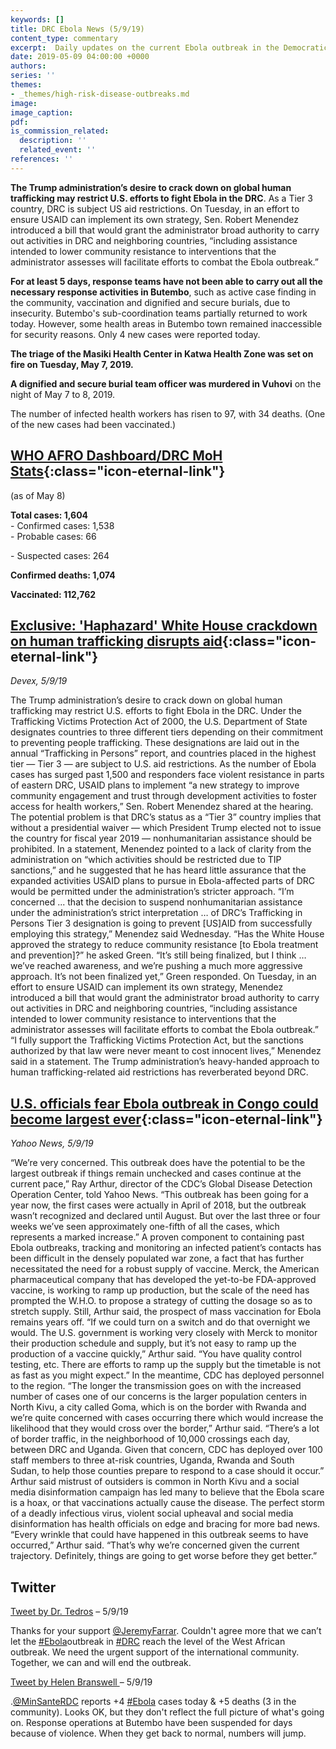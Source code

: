 ```yaml
---
keywords: []
title: DRC Ebola News (5/9/19)
content_type: commentary
excerpt:  Daily updates on the current Ebola outbreak in the Democratic Republic of the Congo
date: 2019-05-09 04:00:00 +0000
authors:
series: ''
themes:
- _themes/high-risk-disease-outbreaks.md
image:
image_caption:
pdf:
is_commission_related:
  description: ''
  related_event: ''
references: ''
---
```


**The Trump administration’s desire to crack down on global human trafficking may restrict U.S. efforts to fight Ebola in the DRC**. As a Tier 3 country, DRC is subject US aid restrictions. On Tuesday, in an effort to ensure USAID can implement its own strategy, Sen. Robert Menendez introduced a bill that would grant the administrator broad authority to carry out activities in DRC and neighboring countries, “including assistance intended to lower community resistance to interventions that the administrator assesses will facilitate efforts to combat the Ebola outbreak.”

**For at least 5 days, response teams have not been able to carry out all the necessary response activities in Butembo**, such as active case finding in the community, vaccination and dignified and secure burials, due to insecurity. Butembo's sub-coordination teams partially returned to work today. However, some health areas in Butembo town remained inaccessible for security reasons. Only 4 new cases were reported today.

**The triage of the Masiki Health Center in Katwa Health Zone was set on fire on Tuesday, May 7, 2019.**

**A dignified and secure burial team officer was murdered in Vuhovi** on the night of May 7 to 8, 2019.

The number of infected health workers has risen to 97, with 34 deaths. (One of the new cases had been vaccinated.)

## [WHO AFRO Dashboard/DRC MoH Stats](https-3A__who.maps.arcgis.com_apps_opsdashboard_index.html-23_f9003796864241b99d21474025f3667e&d=DwMGaQ&c=lTFYvTKl9NjBtWucofDMxg&r=k8I-BrdZu4gCu1VexWPukdfLpD5mx6_PYj60xrQ3UE4&m=APzXH1A0ci3UOKsLcwFBQuBAueNP_c8VhRuLAx4sca0&s=K1sqw4SyBwmtzyTkUGcjGPp0tfADqfxJS11yZ3R-UpI&e= "https-3A__who.maps.arcgis.com_apps_opsdashboard_index.html-23_f9003796864241b99d21474025f3667e&d=DwMGaQ&c=lTFYvTKl9NjBtWucofDMxg&r=k8I-BrdZu4gCu1VexWPukdfLpD5mx6_PYj60xrQ3UE4&m=APzXH1A0ci3UOKsLcwFBQuBAueNP_c8VhRuLAx4sca0&s=K1sqw4SyBwmtzyTkUGcjGPp0tfADqfxJS11yZ3R-UpI&e="){:class="icon-eternal-link"}
(as of May 8)

**Total cases: 1,604**  
\- Confirmed cases: 1,538  
\- Probable cases: 66

\- Suspected cases: 264

**Confirmed deaths: 1,074**

**Vaccinated: 112,762**


## [Exclusive: 'Haphazard' White House crackdown on human trafficking disrupts aid](https-3A__www.devex.com_news_exclusive-2Dhaphazard-2Dwhite-2Dhouse-2Dcrackdown-2Don-2Dhuman-2Dtrafficking-2Ddisrupts-2Daid-2D94866&d=DwMGaQ&c=lTFYvTKl9NjBtWucofDMxg&r=k8I-BrdZu4gCu1VexWPukdfLpD5mx6_PYj60xrQ3UE4&m=APzXH1A0ci3UOKsLcwFBQuBAueNP_c8VhRuLAx4sca0&s=4usKQMB3ZVhComjhZ_Ptie4qrhLWCTzsIxJ1O8U0hYY&e=){:class="icon-eternal-link"}

_Devex, 5/9/19_

The Trump administration’s desire to crack down on global human trafficking may restrict U.S. efforts to fight Ebola in the DRC. Under the Trafficking Victims Protection Act of 2000, the U.S. Department of State designates countries to three different tiers depending on their commitment to preventing people trafficking. These designations are laid out in the annual “Trafficking in Persons” report, and countries placed in the highest tier — Tier 3 — are subject to U.S. aid restrictions. As the number of Ebola cases has surged past 1,500 and responders face violent resistance in parts of eastern DRC, USAID plans to implement “a new strategy to improve community engagement and trust through development activities to foster access for health workers,” Sen. Robert Menendez shared at the hearing. The potential problem is that DRC’s status as a “Tier 3” country implies that without a presidential waiver — which President Trump elected not to issue the country for fiscal year 2019 — nonhumanitarian assistance should be prohibited. In a statement, Menendez pointed to a lack of clarity from the administration on “which activities should be restricted due to TIP sanctions,” and he suggested that he has heard little assurance that the expanded activities USAID plans to pursue in Ebola-affected parts of DRC would be permitted under the administration’s stricter approach. “I’m concerned ... that the decision to suspend nonhumanitarian assistance under the administration’s strict interpretation … of DRC’s Trafficking in Persons Tier 3 designation is going to prevent \[US\]AID from successfully employing this strategy,” Menendez said Wednesday. “Has the White House approved the strategy to reduce community resistance \[to Ebola treatment and prevention\]?” he asked Green. “It’s still being finalized, but I think … we’ve reached awareness, and we’re pushing a much more aggressive approach. It’s not been finalized yet,” Green responded. On Tuesday, in an effort to ensure USAID can implement its own strategy, Menendez introduced a bill that would grant the administrator broad authority to carry out activities in DRC and neighboring countries, “including assistance intended to lower community resistance to interventions that the administrator assesses will facilitate efforts to combat the Ebola outbreak.” “I fully support the Trafficking Victims Protection Act, but the sanctions authorized by that law were never meant to cost innocent lives,” Menendez said in a statement. The Trump administration’s heavy-handed approach to human trafficking-related aid restrictions has reverberated beyond DRC.

## [U.S. officials fear Ebola outbreak in Congo could become largest ever](https-3A__news.yahoo.com_us-2Dofficials-2Dfear-2Debola-2Doutbreak-2Din-2Dcongo-2Dcould-2Dbecome-2Dlargest-2Dever-2D203503940.html-3Fsoc-5Fsrc-3Dhl-2Dviewer-26soc-5Ftrk-3Dtw&d=DwMGaQ&c=lTFYvTKl9NjBtWucofDMxg&r=k8I-BrdZu4gCu1VexWPukdfLpD5mx6_PYj60xrQ3UE4&m=APzXH1A0ci3UOKsLcwFBQuBAueNP_c8VhRuLAx4sca0&s=rvmBvRLWkV_7aJ8GG5zrjSigIk2nJZL2prOZxm2NJqA&e= "https-3A__news.yahoo.com_us-2Dofficials-2Dfear-2Debola-2Doutbreak-2Din-2Dcongo-2Dcould-2Dbecome-2Dlargest-2Dever-2D203503940.html-3Fsoc-5Fsrc-3Dhl-2Dviewer-26soc-5Ftrk-3Dtw&d=DwMGaQ&c=lTFYvTKl9NjBtWucofDMxg&r=k8I-BrdZu4gCu1VexWPukdfLpD5mx6_PYj60xrQ3UE4&m=APzXH1A0ci3UOKsLcwFBQuBAueNP_c8VhRuLAx4sca0&s=rvmBvRLWkV_7aJ8GG5zrjSigIk2nJZL2prOZxm2NJqA&e="){:class="icon-eternal-link"}

_Yahoo News, 5/9/19_

“We’re very concerned. This outbreak does have the potential to be the largest outbreak if things remain unchecked and cases continue at the current pace,” Ray Arthur, director of the CDC’s Global Disease Detection Operation Center, told Yahoo News. “This outbreak has been going for a year now, the first cases were actually in April of 2018, but the outbreak wasn’t recognized and declared until August. But over the last three or four weeks we’ve seen approximately one-fifth of all the cases, which represents a marked increase.” A proven component to containing past Ebola outbreaks, tracking and monitoring an infected patient’s contacts has been difficult in the densely populated war zone, a fact that has further necessitated the need for a robust supply of vaccine. Merck, the American pharmaceutical company that has developed the yet-to-be FDA-approved vaccine, is working to ramp up production, but the scale of the need has prompted the W.H.O. to propose a strategy of cutting the dosage so as to stretch supply. Still, Arthur said, the prospect of mass vaccination for Ebola remains years off. “If we could turn on a switch and do that overnight we would. The U.S. government is working very closely with Merck to monitor their production schedule and supply, but it’s not easy to ramp up the production of a vaccine quickly,” Arthur said. “You have quality control testing, etc. There are efforts to ramp up the supply but the timetable is not as fast as you might expect.” In the meantime, CDC has deployed personnel to the region. “The longer the transmission goes on with the increased number of cases one of our concerns is the larger population centers in North Kivu, a city called Goma, which is on the border with Rwanda and we’re quite concerned with cases occurring there which would increase the likelihood that they would cross over the border,” Arthur said. “There’s a lot of border traffic, in the neighborhood of 10,000 crossings each day, between DRC and Uganda. Given that concern, CDC has deployed over 100 staff members to three at-risk countries, Uganda, Rwanda and South Sudan, to help those counties prepare to respond to a case should it occur.” Arthur said mistrust of outsiders is common in North Kivu and a social media disinformation campaign has led many to believe that the Ebola scare is a hoax, or that vaccinations actually cause the disease. The perfect storm of a deadly infectious virus, violent social upheaval and social media disinformation has health officials on edge and bracing for more bad news. “Every wrinkle that could have happened in this outbreak seems to have occurred,” Arthur said. “That’s why we’re concerned given the current trajectory. Definitely, things are going to get worse before they get better.”


## Twitter

[Tweet by Dr. Tedros](https-3A__twitter.com_DrTedros_status_1126476101679710208&d=DwMGaQ&c=lTFYvTKl9NjBtWucofDMxg&r=k8I-BrdZu4gCu1VexWPukdfLpD5mx6_PYj60xrQ3UE4&m=APzXH1A0ci3UOKsLcwFBQuBAueNP_c8VhRuLAx4sca0&s=5dHs5htUu6GcT9pMnsnNKkED2oxAUKjMIhrSbupbCW8&e=) – 5/9/19

Thanks for your support [@JeremyFarrar](https-3A__twitter.com_JeremyFarrar&d=DwMGaQ&c=lTFYvTKl9NjBtWucofDMxg&r=k8I-BrdZu4gCu1VexWPukdfLpD5mx6_PYj60xrQ3UE4&m=APzXH1A0ci3UOKsLcwFBQuBAueNP_c8VhRuLAx4sca0&s=iizx0k22plUUJSfZUVx0AeffyEC47OKGB6keJOVW7Xw&e= "https-3A__twitter.com_JeremyFarrar&d=DwMGaQ&c=lTFYvTKl9NjBtWucofDMxg&r=k8I-BrdZu4gCu1VexWPukdfLpD5mx6_PYj60xrQ3UE4&m=APzXH1A0ci3UOKsLcwFBQuBAueNP_c8VhRuLAx4sca0&s=iizx0k22plUUJSfZUVx0AeffyEC47OKGB6keJOVW7Xw&e="). Couldn't agree more that we can’t let the [#Ebola](https-3A__twitter.com_hashtag_Ebola-3Fsrc-3Dhash&d=DwMGaQ&c=lTFYvTKl9NjBtWucofDMxg&r=k8I-BrdZu4gCu1VexWPukdfLpD5mx6_PYj60xrQ3UE4&m=APzXH1A0ci3UOKsLcwFBQuBAueNP_c8VhRuLAx4sca0&s=hjVuogaLYJdB7wxX5Ush4nZfklWYV84i-nvNNcpcQ-g&e=)outbreak in [#DRC](https-3A__twitter.com_hashtag_DRC-3Fsrc-3Dhash&d=DwMGaQ&c=lTFYvTKl9NjBtWucofDMxg&r=k8I-BrdZu4gCu1VexWPukdfLpD5mx6_PYj60xrQ3UE4&m=APzXH1A0ci3UOKsLcwFBQuBAueNP_c8VhRuLAx4sca0&s=r5AM49BM66hQviDej0pkRP2T5klXbyjKYLd0vkiPjdE&e=) reach the level of the West African outbreak. We need the urgent support of the international community. Together, we can and will end the outbreak.

[Tweet by Helen Branswell ](https-3A__twitter.com_HelenBranswell_status_1126582180149432323&d=DwMGaQ&c=lTFYvTKl9NjBtWucofDMxg&r=k8I-BrdZu4gCu1VexWPukdfLpD5mx6_PYj60xrQ3UE4&m=APzXH1A0ci3UOKsLcwFBQuBAueNP_c8VhRuLAx4sca0&s=8L5KSnPwCrGYxfO2va_ma-0KSuFRz6c5CsLE_RKx8MQ&e=)– 5/9/19

.[@MinSanteRDC](https-3A__twitter.com_MinSanteRDC&d=DwMGaQ&c=lTFYvTKl9NjBtWucofDMxg&r=k8I-BrdZu4gCu1VexWPukdfLpD5mx6_PYj60xrQ3UE4&m=APzXH1A0ci3UOKsLcwFBQuBAueNP_c8VhRuLAx4sca0&s=siuJ9Vf7uMMmsFc6YmlHDLS4pCw0GAS84xpJRSrz5pI&e=) reports +4 [#Ebola](https-3A__twitter.com_hashtag_Ebola-3Fsrc-3Dhash&d=DwMGaQ&c=lTFYvTKl9NjBtWucofDMxg&r=k8I-BrdZu4gCu1VexWPukdfLpD5mx6_PYj60xrQ3UE4&m=APzXH1A0ci3UOKsLcwFBQuBAueNP_c8VhRuLAx4sca0&s=hjVuogaLYJdB7wxX5Ush4nZfklWYV84i-nvNNcpcQ-g&e=) cases today & +5 deaths (3 in the community). Looks OK, but they don't reflect the full picture of what's going on. Response operations at Butembo have been suspended for days because of violence. When they get back to normal, numbers will jump.
